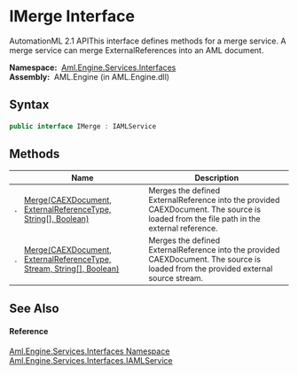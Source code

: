 IMerge Interface
================
AutomationML 2.1 APIThis interface defines methods for a merge service. A merge service can merge ExternalReferences into an AML document.

  **Namespace:**  [Aml.Engine.Services.Interfaces][1]  
  **Assembly:**  AML.Engine (in AML.Engine.dll)

Syntax
------

```csharp
public interface IMerge : IAMLService
```


Methods
-------

                 | Name                                                                       | Description                                                                                                                             
---------------- | -------------------------------------------------------------------------- | --------------------------------------------------------------------------------------------------------------------------------------- 
![Public method] | [Merge(CAEXDocument, ExternalReferenceType, String[], Boolean)][2]         | Merges the defined ExternalReference into the provided CAEXDocument. The source is loaded from the file path in the external reference. 
![Public method] | [Merge(CAEXDocument, ExternalReferenceType, Stream, String[], Boolean)][3] | Merges the defined ExternalReference into the provided CAEXDocument. The source is loaded from the provided external source stream.     


See Also
--------

#### Reference
[Aml.Engine.Services.Interfaces Namespace][1]  
[Aml.Engine.Services.Interfaces.IAMLService][4]  

[1]: ../README.md
[2]: Merge_1.md
[3]: Merge.md
[4]: ../IAMLService/README.md
[5]: https://www.automationml.org
[6]: ../../icons/logoShade.png
[Public method]: ../../icons/pubmethod.gif "Public method"